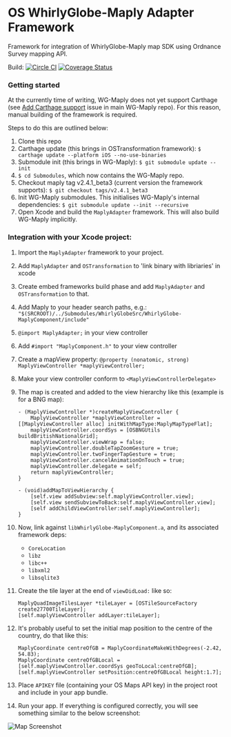 # OS WhirlyGlobe-Maply Adapter Framework

Framework for integration of WhirlyGlobe-Maply map SDK using Ordnance Survey mapping API.

Build: [![Circle CI](https://circleci.com/gh/OrdnanceSurvey/os-maply-adapter-ios.svg?style=svg)](https://circleci.com/gh/OrdnanceSurvey/os-maply-adapter-ios) [![Coverage Status](https://coveralls.io/repos/github/OrdnanceSurvey/os-maply-adapter-ios/badge.svg?branch=master)](https://coveralls.io/github/OrdnanceSurvey/os-maply-adapter-ios?branch=master)

### Getting started

At the currently time of writing, WG-Maply does not yet support Carthage (see [Add Carthage support](https://github.com/mousebird/WhirlyGlobe/issues/542) issue in main WG-Maply repo). For this reason, manual building of the framework is required. 

Steps to do this are outlined below:

1. Clone this repo
2. Carthage update (this brings in OSTransformation framework): `$ carthage update --platform iOS --no-use-binaries `
3. Submodule init (this brings in WG-Maply): `$ git submodule update --init`
4. `$ cd Submodules`, which now contains the WG-Maply repo.
4. Checkout maply tag v2.4.1_beta3 (current version the framework supports): `$ git checkout tags/v2.4.1_beta3`
5. Init WG-Maply submodules. This initialises WG-Maply's internal dependencies: `$ git submodule update --init --recursive`
6. Open Xcode and build the `MaplyAdapter` framework. This will also build WG-Maply implicitly.

### Integration with your Xcode project:

1. Import the `MaplyAdapter` framework to your project.
2. Add `MaplyAdapter` and `OSTransformation` to 'link binary with libriaries' in xcode
3. Create embed frameworks build phase and add `MaplyAdapter` and `OSTransformation` to that.
4. Add Maply to your header search paths, e.g.:
`"$(SRCROOT)/../Submodules/WhirlyGlobeSrc/WhirlyGlobe-MaplyComponent/include"`
5. `@import MaplyAdapter;` in your view controller
6. Add `#import "MaplyComponent.h"` to your view controller
7. Create a mapView property:
```@property (nonatomic, strong) MaplyViewController *maplyViewController;```

8. Make your view controller conform to `<MaplyViewControllerDelegate>`

9. The map is created and added to the view hierarchy like this (example is for a BNG map):

	```
	- (MaplyViewController *)createMaplyViewController {
	    MaplyViewController *maplyViewController = [[MaplyViewController alloc] initWithMapType:MaplyMapTypeFlat];
	    maplyViewController.coordSys = [OSBNGUtils buildBritishNationalGrid];
	    maplyViewController.viewWrap = false;
	    maplyViewController.doubleTapZoomGesture = true;
	    maplyViewController.twoFingerTapGesture = true;
	    maplyViewController.cancelAnimationOnTouch = true;
	    maplyViewController.delegate = self;
	    return maplyViewController;
	}

	- (void)addMapToViewHierarchy {
	    [self.view addSubview:self.maplyViewController.view];
	    [self.view sendSubviewToBack:self.maplyViewController.view];
	    [self addChildViewController:self.maplyViewController];
	}
	```


10. Now, link against `libWhirlyGlobe-MaplyComponent.a`, and its associated framework deps:
	* `CoreLocation`
	* `libz`
	* `libc++`
	* `libxml2`
	* `libsqlite3`

11. Create the tile layer at the end of `viewDidLoad:` like so:

    ```
    MaplyQuadImageTilesLayer *tileLayer = [OSTileSourceFactory create27700TileLayer];
    [self.maplyViewController addLayer:tileLayer];
    ```
12. It's probably useful to set the initial map position to the centre of the country, do that like this:

    ```
    MaplyCoordinate centreOfGB = MaplyCoordinateMakeWithDegrees(-2.42, 54.83);
    MaplyCoordinate centreOfGBLocal = [self.maplyViewController.coordSys geoToLocal:centreOfGB];
    [self.maplyViewController setPosition:centreOfGBLocal height:1.7];
    ```


13. Place `APIKEY` file (containing your OS Maps API key) in the project root and include in your app bundle.
14. Run your app. If everything is configured correctly, you will see something similar to the below screenshot:

![Map Screenshot](images/map.png)
